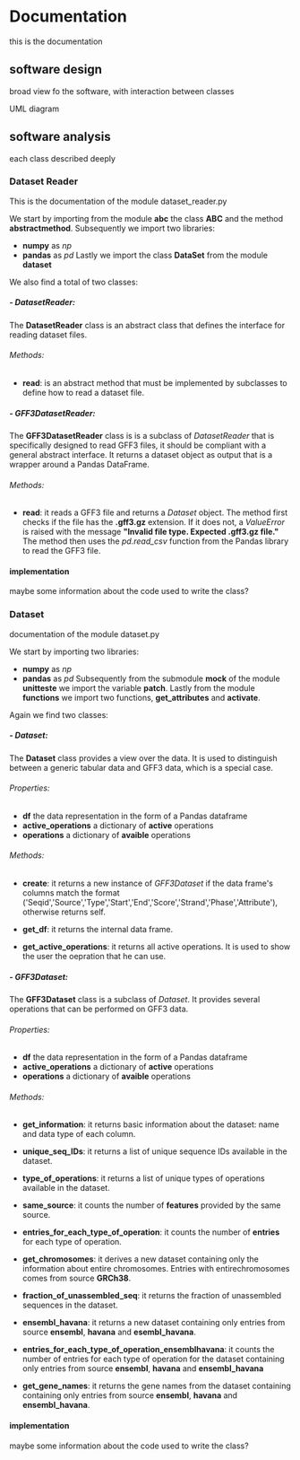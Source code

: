 # Documentation

this is the documentation

## software design
broad view fo the software, with interaction between classes

UML diagram

## software analysis
each class described deeply

### Dataset Reader

This is the documentation of the module dataset_reader.py

We start by importing from the module **abc** the class **ABC** and the method **abstractmethod**. Subsequently we import two libraries:
- **numpy** as *np*
- **pandas** as *pd*
Lastly we import the class **DataSet** from the module **dataset**

We also find a total of two classes:

##### -  DatasetReader: 
The **DatasetReader** class is an abstract class that defines the interface for reading dataset files. 

###### Methods:
- **read**: is an abstract method that must be implemented by subclasses to define how to read a dataset file. 

##### -  GFF3DatasetReader: 
The **GFF3DatasetReader** class is is a subclass of *DatasetReader* that is specifically designed to read GFF3 files, it should be compliant with a general abstract interface. It returns a dataset object as output that is a wrapper around a Pandas DataFrame.

###### Methods:
- **read**: it reads a GFF3 file and returns a *Dataset* object.
            The method first checks if the file has the **.gff3.gz** extension. If it does not, a *ValueError* is raised with the message **"Invalid file type. Expected .gff3.gz file."**
            The method then uses the *pd.read_csv* function from the Pandas library to read the GFF3 file. 


#### implementation
maybe some information about the code used to write the class?

### Dataset

documentation of the module dataset.py

We start by importing two libraries:
- **numpy** as *np*
- **pandas** as *pd*
Subsequently from the submodule **mock** of the module **unitteste** we import the variable **patch**. Lastly from the module **functions** we import two functions, **get_attributes** and **activate**.

Again we find two classes:

##### - Dataset:
The **Dataset** class provides a view over the data. It is used to distinguish between a generic tabular data and GFF3 data, which is a special case.

###### Properties:
-  **df** the data representation in the form of a Pandas dataframe
- **active_operations** a dictionary of **active** operations
- **operations** a dictionary of **avaible** operations


###### Methods:
- **create**: it returns a new instance of *GFF3Dataset* if the data frame's columns match the format ('Seqid','Source','Type','Start','End','Score','Strand','Phase','Attribute'), otherwise returns self.

- **get_df**: it returns the internal data frame.

- **get_active_operations**: it returns all active operations. It is used to show the user the oepration that he can use. 

##### - GFF3Dataset:
The **GFF3Dataset** class is a subclass of *Dataset*. It provides several operations that can be performed on GFF3 data.

###### Properties:
-  **df** the data representation in the form of a Pandas dataframe
- **active_operations** a dictionary of **active** operations
- **operations** a dictionary of **avaible** operations

###### Methods:
- **get_information**: it returns basic information about the dataset: name and data type of each column.

- **unique_seq_IDs**: it returns a list of unique sequence IDs available in the dataset.

- **type_of_operations**: it returns a list of unique types of operations available in the dataset.

- **same_source**: it counts the number of **features** provided by the same source.

- **entries_for_each_type_of_operation**: it counts the number of **entries** for each type of operation.

- **get_chromosomes**: it derives a new dataset containing only the information about entire chromosomes. Entries with entirechromosomes comes from source **GRCh38**.

- **fraction_of_unassembled_seq**: it returns the fraction of unassembled sequences in the dataset.

- **ensembl_havana**: it returns a new dataset containing only entries from source **ensembl**, **havana** and **esembl_havana**.

- **entries_for_each_type_of_operation_ensemblhavana**: it counts the number of entries for each type of operation for the dataset containing only entries from source **ensembl**, **havana** and **ensembl_havana**

- **get_gene_names**: it returns the gene names from the dataset containing containing only entries from source **ensembl**, **havana** and **ensembl_havana**.


#### implementation
maybe some information about the code used to write the class?
